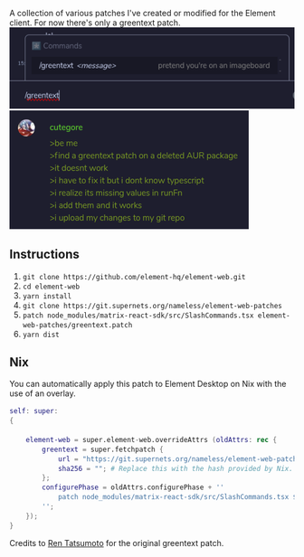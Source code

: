 A collection of various patches I've created or modified for the Element client.
For now there's only a greentext patch.
![Greentext command](images/greentext.png)
![Greentext demo](images/greentext_demo.png)
## Instructions
1. `git clone https://github.com/element-hq/element-web.git`
2. `cd element-web`
3. `yarn install`
4. `git clone https://git.supernets.org/nameless/element-web-patches`
7. `patch node_modules/matrix-react-sdk/src/SlashCommands.tsx element-web-patches/greentext.patch`
8. `yarn dist`

## Nix
You can automatically apply this patch to Element Desktop on Nix with the use of an overlay.
```nix
self: super:
{

    element-web = super.element-web.overrideAttrs (oldAttrs: rec {
  	    greentext = super.fetchpatch {
	        url = "https://git.supernets.org/nameless/element-web-patches/raw/branch/main/greentext.patch";
   		    sha256 = ""; # Replace this with the hash provided by Nix.
 	    };
		configurePhase = oldAttrs.configurePhase + ''
			patch node_modules/matrix-react-sdk/src/SlashCommands.tsx ${greentext}
		'';
	});
}
```

Credits to [Ren Tatsumoto](https://github.com/tatsumoto-ren) for the original greentext patch.

